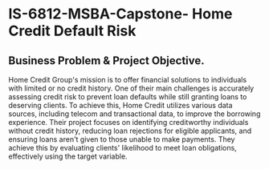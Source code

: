 # IS-6812-MSBA-Capstone- Home Credit Default Risk
## Business Problem & Project Objective.
Home Credit Group's mission is to offer financial solutions to individuals with limited or no credit history. One of their main challenges is accurately assessing credit risk to prevent loan defaults while still granting loans to deserving clients. To achieve this, Home Credit utilizes various data sources, including telecom and transactional data, to improve the borrowing experience. Their project focuses on identifying creditworthy individuals without credit history, reducing loan rejections for eligible applicants, and ensuring loans aren't given to those unable to make payments. They achieve this by evaluating clients' likelihood to meet loan obligations, effectively using the target variable.
